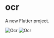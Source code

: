 # ocr

A new Flutter project.

![Ocr](https://firebasestorage.googleapis.com/v0/b/translatebattle.appspot.com/o/a_303x640.jpg?alt=media&token=e130277c-f88a-480c-983b-20b59f8342e6)
![Ocr](https://firebasestorage.googleapis.com/v0/b/translatebattle.appspot.com/o/a1_303x640.jpg?alt=media&token=3a1416ea-a2f5-42e2-a5dc-363cee6d3848)
